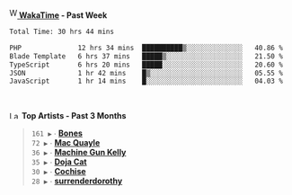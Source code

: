 <img src="https://github.com/dxnter/dxnter/assets/17434202/67b21fa4-d36d-46f9-9dec-f23d976b00ef" alt="WakaTime Logo" width="14" height="18"/><a href="https://wakatime.com/@dxnter" target="_blank"><strong> WakaTime</strong></a><strong> - Past Week</strong>

<!--START_SECTION:waka-->

```txt
Total Time: 30 hrs 44 mins

PHP              12 hrs 34 mins  ██████████▒░░░░░░░░░░░░░░   40.86 %
Blade Template   6 hrs 37 mins   █████▒░░░░░░░░░░░░░░░░░░░   21.50 %
TypeScript       6 hrs 20 mins   █████░░░░░░░░░░░░░░░░░░░░   20.60 %
JSON             1 hr 42 mins    █▒░░░░░░░░░░░░░░░░░░░░░░░   05.55 %
JavaScript       1 hr 14 mins    █░░░░░░░░░░░░░░░░░░░░░░░░   04.03 %
```

<!--END_SECTION:waka-->

<br/>

<!--START_LASTFM_ARTISTS:{"period": "3month", "rows": 6}-->
<a href="https://last.fm" target="_blank"><img src="https://user-images.githubusercontent.com/17434202/215290617-e793598d-d7c9-428f-9975-156db1ba89cc.svg" alt="Last.fm Logo" width="18" height="13"/></a> **Top Artists - Past 3 Months**

> `161 ▶️` ∙ **[Bones](https://www.last.fm/music/Bones)**<br/>
> `72 ▶️` ∙ **[Mac Quayle](https://www.last.fm/music/Mac+Quayle)**<br/>
> `36 ▶️` ∙ **[Machine Gun Kelly](https://www.last.fm/music/Machine+Gun+Kelly)**<br/>
> `35 ▶️` ∙ **[Doja Cat](https://www.last.fm/music/Doja+Cat)**<br/>
> `30 ▶️` ∙ **[Cochise](https://www.last.fm/music/Cochise)**<br/>
> `28 ▶️` ∙ **[surrenderdorothy](https://www.last.fm/music/surrenderdorothy)**<br/>
<!--END_LASTFM_ARTISTS-->
